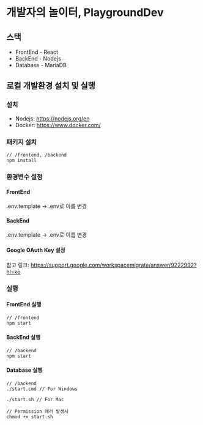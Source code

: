 # 개발자의 놀이터, PlaygroundDev


## 스택  

* FrontEnd - React
* BackEnd - Nodejs
* Database - MariaDB

## 로컬 개발환경 설치 및 실행

### 설치
- Nodejs: https://nodejs.org/en
- Docker: https://www.docker.com/

###  패키지 설치

```
// /frontend, /backend
npm install
```

### 환경변수 설정

#### FrontEnd
.env.template -> .env로 이름 변경

#### BackEnd
.env.template -> .env로 이름 변경

#### Google OAuth Key 설정
참고 링크: https://support.google.com/workspacemigrate/answer/9222992?hl=ko

### 실행

#### FrontEnd 실행
```
// /frontend
npm start
```

#### BackEnd 실행
```
// /backend
npm start
```


#### Database 실행
```
// /backend
./start.cmd // For Windows

./start.sh // For Mac

// Permission 에러 발생시
chmod +x start.sh
```
